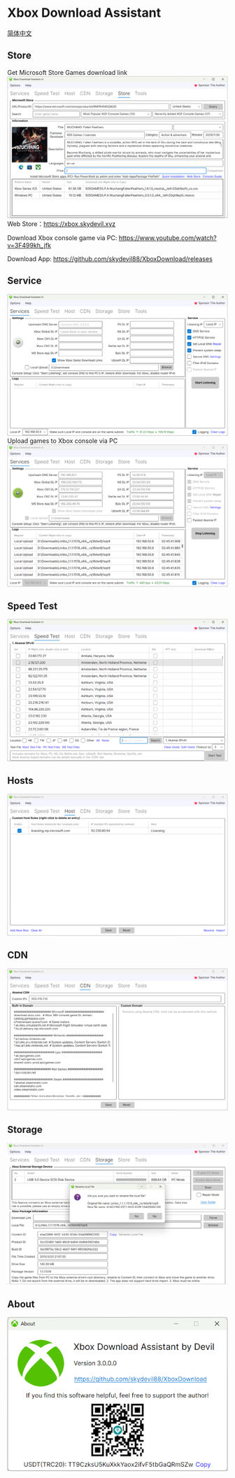 # Xbox Download Assistant

[简体中文](https://github.com/skydevil88/XboxDownload)

Store
---
Get Microsoft Store Games download link
![Store](images/EN/Store.gif)
Web Store：https://xbox.skydevil.xyz

Download Xbox console game via PC: https://www.youtube.com/watch?v=3F499kh_jfk

Download App: https://github.com/skydevil88/XboxDownload/releases

Service
---
![Service](images/EN/Service1.png)
Upload games to Xbox console via PC
![Service](images/EN/Service2.png)

Speed Test
---
![Service](images/EN/SpeedTest.png)

Hosts
---
![Hosts](images/EN/Hosts.png)

CDN
---
![Hosts](images/EN/Cdn.png)

Storage
---
![Hosts](images/EN/Storage.png)

About
---
![Hosts](images/EN/About.png)
